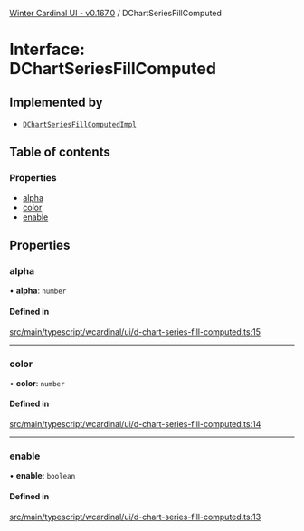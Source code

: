 [Winter Cardinal UI - v0.167.0](../index.md) / DChartSeriesFillComputed

# Interface: DChartSeriesFillComputed

## Implemented by

- [`DChartSeriesFillComputedImpl`](../classes/DChartSeriesFillComputedImpl.md)

## Table of contents

### Properties

- [alpha](DChartSeriesFillComputed.md#alpha)
- [color](DChartSeriesFillComputed.md#color)
- [enable](DChartSeriesFillComputed.md#enable)

## Properties

### alpha

• **alpha**: `number`

#### Defined in

[src/main/typescript/wcardinal/ui/d-chart-series-fill-computed.ts:15](https://github.com/winter-cardinal/winter-cardinal-ui/blob/v0.167.0/src/main/typescript/wcardinal/ui/d-chart-series-fill-computed.ts#L15)

___

### color

• **color**: `number`

#### Defined in

[src/main/typescript/wcardinal/ui/d-chart-series-fill-computed.ts:14](https://github.com/winter-cardinal/winter-cardinal-ui/blob/v0.167.0/src/main/typescript/wcardinal/ui/d-chart-series-fill-computed.ts#L14)

___

### enable

• **enable**: `boolean`

#### Defined in

[src/main/typescript/wcardinal/ui/d-chart-series-fill-computed.ts:13](https://github.com/winter-cardinal/winter-cardinal-ui/blob/v0.167.0/src/main/typescript/wcardinal/ui/d-chart-series-fill-computed.ts#L13)
